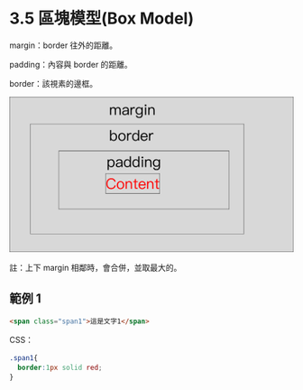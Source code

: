# 3.5 區塊模型\(Box Model\)

margin：border 往外的距離。

padding：內容與 border 的距離。

border：該視素的邊框。

![](/assets/box_model.png)

註：上下 margin 相鄰時，會合併，並取最大的。

## 範例 1

```html
<span class="span1">這是文字1</span>
```

CSS：

```css
.span1{
  border:1px solid red;
}
```



